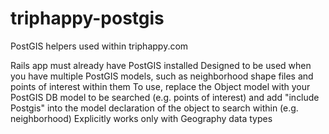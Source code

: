 # triphappy-postgis
PostGIS helpers used within triphappy.com

Rails app must already have PostGIS installed
Designed to be used when you have multiple PostGIS models, such as neighborhood shape files and points of interest within them
To use, replace the Object model with your PostGIS DB model to be searched (e.g. points of interest)
and add "include Postgis" into the model declaration of the object to search within (e.g. neighborhood)
Explicitly works only with Geography data types
